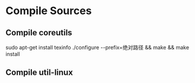 # Compile Sources
## Compile coreutils
sudo apt-get install texinfo
./configure --prefix=绝对路径 && make && make install
## Compile util-linux